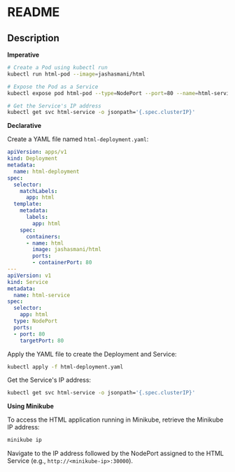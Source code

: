 # README

## Description

**Imperative**

```bash
# Create a Pod using kubectl run
kubectl run html-pod --image=jashasmani/html

# Expose the Pod as a Service
kubectl expose pod html-pod --type=NodePort --port=80 --name=html-service

# Get the Service's IP address
kubectl get svc html-service -o jsonpath='{.spec.clusterIP}'
```

**Declarative**

Create a YAML file named `html-deployment.yaml`:

```yaml
apiVersion: apps/v1
kind: Deployment
metadata:
  name: html-deployment
spec:
  selector:
    matchLabels:
      app: html
  template:
    metadata:
      labels:
        app: html
    spec:
      containers:
      - name: html
        image: jashasmani/html
        ports:
        - containerPort: 80
---
apiVersion: v1
kind: Service
metadata:
  name: html-service
spec:
  selector:
    app: html
  type: NodePort
  ports:
  - port: 80
    targetPort: 80
```

Apply the YAML file to create the Deployment and Service:

```bash
kubectl apply -f html-deployment.yaml
```

Get the Service's IP address:

```bash
kubectl get svc html-service -o jsonpath='{.spec.clusterIP}'
```

**Using Minikube**

To access the HTML application running in Minikube, retrieve the Minikube IP address:

```bash
minikube ip
```

Navigate to the IP address followed by the NodePort assigned to the HTML Service (e.g., `http://<minikube-ip>:30000`).
